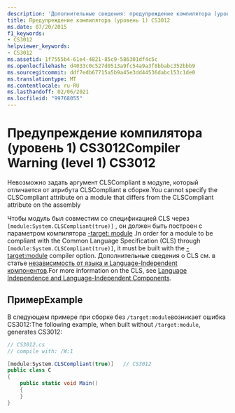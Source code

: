 ```yaml
---
description: 'Дополнительные сведения: предупреждение компилятора (уровень 1) CS3012'
title: Предупреждение компилятора (уровень 1) CS3012
ms.date: 07/20/2015
f1_keywords:
- CS3012
helpviewer_keywords:
- CS3012
ms.assetid: 1f7555b4-61e4-4821-85c9-586301df4c5c
ms.openlocfilehash: d4033c0c527d0513a9fc54a9a3f8bbabc352bbb9
ms.sourcegitcommit: ddf7edb67715a5b9a45e3dd44536dabc153c1de0
ms.translationtype: MT
ms.contentlocale: ru-RU
ms.lasthandoff: 02/06/2021
ms.locfileid: "99768055"
---
```

# <a name="compiler-warning-level-1-cs3012"></a><span data-ttu-id="ef069-103">Предупреждение компилятора (уровень 1) CS3012</span><span class="sxs-lookup"><span data-stu-id="ef069-103">Compiler Warning (level 1) CS3012</span></span>

<span data-ttu-id="ef069-104">Невозможно задать аргумент CLSCompliant в модуле, который отличается от атрибута CLSCompliant в сборке.</span><span class="sxs-lookup"><span data-stu-id="ef069-104">You cannot specify the CLSCompliant attribute on a module that differs from the CLSCompliant attribute on the assembly</span></span>

<span data-ttu-id="ef069-105">Чтобы модуль был совместим со спецификацией CLS через `[module:System.CLSCompliant(true)]` , он должен быть построен с параметром компилятора [-target: module](../language-reference/compiler-options/target-module-compiler-option.md) .</span><span class="sxs-lookup"><span data-stu-id="ef069-105">In order for a module to be compliant with the Common Language Specification (CLS) through `[module:System.CLSCompliant(true)]`, it must be built with the [-target:module](../language-reference/compiler-options/target-module-compiler-option.md) compiler option.</span></span> <span data-ttu-id="ef069-106">Дополнительные сведения о CLS см. в статье [независимость от языка и Language-Independent компонентов](../../standard/language-independence-and-language-independent-components.md).</span><span class="sxs-lookup"><span data-stu-id="ef069-106">For more information on the CLS, see [Language Independence and Language-Independent Components](../../standard/language-independence-and-language-independent-components.md).</span></span>

## <a name="example"></a><span data-ttu-id="ef069-107">Пример</span><span class="sxs-lookup"><span data-stu-id="ef069-107">Example</span></span>

<span data-ttu-id="ef069-108">В следующем примере при сборке без `/target:module`возникает ошибка CS3012:</span><span class="sxs-lookup"><span data-stu-id="ef069-108">The following example, when built without `/target:module`, generates CS3012:</span></span>

```csharp
// CS3012.cs
// compile with: /W:1

[module:System.CLSCompliant(true)]   // CS3012
public class C
{
    public static void Main()
    {
    }
}
```
